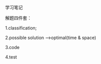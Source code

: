 学习笔记

解题四件套：

  1.classification;
  
  2.possible solution -->optimal(time & space)
  
  3.code
  
  4.test 
  
